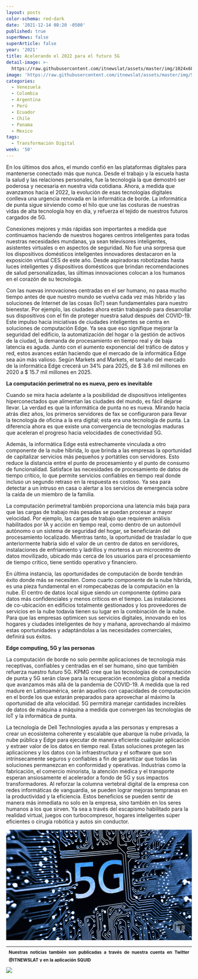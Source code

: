 ```yaml
---
layout: posts
color-schema: red-dark
date: '2021-12-14 08:20 -0500'
published: true
superNews: false
superArticle: false
year: '2021'
title: Acelerando el 2022 para el futuro 5G
detail-image: >-
  https://raw.githubusercontent.com/itnewslat/assets/master/img/1024x680/5G-g.jpg
image: 'https://raw.githubusercontent.com/itnewslat/assets/master/img/540x320/5G-p.jpg'
categories:
  - Venezuela
  - Colombia
  - Argentina
  - Perú
  - Ecuador
  - Chile
  - Panama
  - Mexico
tags:
  - Transformación Digital
week: '50'
---
```

En los últimos dos años, el mundo confió en las plataformas digitales para mantenerse conectado más que nunca. Desde el trabajo y la escuela hasta la salud y las relaciones personales, fue la tecnología la que demostró ser poderosa y necesaria en nuestra vida cotidiana. Ahora, a medida que avanzamos hacia el 2022, la evolución de esas tecnologías digitales conlleva una urgencia renovada en la informática de borde. La informática de punta sigue sirviendo como el hilo que une las costuras de nuestras vidas de alta tecnología hoy en día, y refuerza el tejido de nuestros futuros cargados de 5G.

Conexiones mejores y más rápidas son importantes a medida que continuamos haciendo de nuestros hogares centros inteligentes para todas nuestras necesidades mundanas, ya sean televisores inteligentes, asistentes virtuales o en aspectos de seguridad. No fue una sorpresa que los dispositivos domésticos inteligentes innovadores destacaron en la exposición virtual CES de este año. Desde aspiradoras robotizadas hasta luces inteligentes y dispositivos domésticos que brindan recomendaciones de salud personalizadas, las últimas innovaciones colocan a los humanos en el corazón de su tecnología.

Con las nuevas innovaciones centradas en el ser humano, no pasa mucho tiempo antes de que nuestro mundo se vuelva cada vez más híbrido y las soluciones de Internet de las cosas (IoT) sean fundamentales para nuestro bienestar. Por ejemplo, las ciudades ahora están trabajando para desarrollar sus dispositivos con el fin de proteger nuestra salud después del COVID-19. Este impulso hacia iniciativas de ciudades inteligentes se centra en soluciones de computación Edge. Ya sea que eso signifique mejorar la seguridad del edificio, la automatización del hogar o la gestión de activos de la ciudad, la demanda de procesamiento en tiempo real y de baja latencia es aguda. Junto con el aumento exponencial del tráfico de datos y red, estos avances están haciendo que el mercado de la informática Edge sea aún más valioso. Según Markets and Markets, el tamaño del mercado de la informática Edge crecerá un 34% para 2025, de $ 3.6 mil millones en 2020 a $ 15.7 mil millones en 2025.

**La computación perimetral no es nueva, pero es inevitable**

Cuando se mira hacia adelante a la posibilidad de dispositivos inteligentes hiperconectados que alimentan las ciudades del mundo, es fácil dejarse llevar. La verdad es que la informática de punta no es nueva. Mirando hacia atrás diez años, los primeros servidores de fax se configuraron para llevar la tecnología de oficina a la era digital; esta era una tecnología de punta. La diferencia ahora es que existe una convergencia de tecnologías maduras que aceleran el progreso hacia velocidades de conectividad 5G.

Además, la informática Edge está estrechamente vinculada a otro componente de la nube híbrida, lo que brinda a las empresas la oportunidad de capitalizar servicios más pequeños y portátiles con servidores. Esto reduce la distancia entre el punto de procesamiento y el punto de consumo de funcionalidad. Satisface las necesidades de procesamiento de datos de tiempo crítico, lo que permite servicios confiables en tiempo real donde incluso un segundo retraso en la respuesta es costoso. Ya sea para detectar a un intruso en casa o alertar a los servicios de emergencia sobre la caída de un miembro de la familia.

La computación perimetral también proporciona una latencia más baja para que las cargas de trabajo más pesadas se puedan procesar a mayor velocidad. Por ejemplo, las cargas de trabajo que requieren análisis habilitados por IA y acción en tiempo real, como dentro de un automóvil autónomo o un sistema de seguridad del hogar, se beneficiarán del procesamiento localizado. Mientras tanto, la oportunidad de trasladar lo que anteriormente habría sido el valor de un centro de datos en servidores, instalaciones de enfriamiento y ladrillos y morteros a un microcentro de datos movilizado, ubicado más cerca de los usuarios para el procesamiento de tiempo crítico, tiene sentido operativo y financiero.

En última instancia, las oportunidades de computación de borde tendrán éxito donde más se necesiten. Como cuarto componente de la nube híbrida, es una pieza fundamental en el rompecabezas de la computación en la nube. El centro de datos local sigue siendo un componente óptimo para datos más confidenciales y menos críticos en el tiempo. Las instalaciones de co-ubicación en edificios totalmente gestionados y los proveedores de servicios en la nube todavía tienen su lugar en la combinación de la nube. Para que las empresas optimicen sus servicios digitales, innovando en los hogares y ciudades inteligentes de hoy y mañana, aprovechando al máximo estas oportunidades y adaptándolas a las necesidades comerciales, definirá sus éxitos.

**Edge computing, 5G y las personas**

La computación de borde no solo permite aplicaciones de tecnología más receptivas, confiables y centradas en el ser humano, sino que también refuerza nuestro futuro 5G. KPMG cree que las tecnologías de computación de punta y 5G serán clave para la recuperación económica global a medida que avanzamos más allá de la pandemia de COVID-19. A medida que la red madure en Latinoamérica, serán aquellos con capacidades de computación en el borde los que estarán preparados para aprovechar al máximo la oportunidad de alta velocidad. 5G permitirá manejar cantidades increíbles de datos de máquina a máquina a medida que convergen las tecnologías de IoT y la informática de punta.

La tecnología de Dell Technologies ayuda a las personas y empresas a crear un ecosistema coherente y escalable que abarque la nube privada, la nube pública y Edge para ejecutar de manera eficiente cualquier aplicación y extraer valor de los datos en tiempo real. Estas soluciones protegen las aplicaciones y los datos con la infraestructura y el software que son intrínsecamente seguros y confiables a fin de garantizar que todas las soluciones permanezcan en conformidad y operativas. 
Industrias como la fabricación, el comercio minorista, la atención médica y el transporte esperan ansiosamente el acelerador a fondo de 5G y sus impactos transformadores. Al reforzar la columna vertebral digital de la empresa con redes informáticas de vanguardia, se pueden lograr mejoras tempranas en la productividad y la eficiencia. Estos beneficios se pueden sentir de manera más inmediata no solo en la empresa, sino también en los seres humanos a los que sirven. Ya sea a través del escapismo habilitado para la realidad virtual, juegos con turbocompresor, hogares inteligentes súper eficientes o cirugía robótica y autos sin conductor.

![](https://raw.githubusercontent.com/itnewslat/assets/master/img/540x320/5G-p.jpg)

<table style="height: 42px;" width="569">
<tbody>
<tr>
<td style="text-align: justify;"><sub><strong>Nuestras noticias también son publicadas a través de nuestra cuenta en Twitter <a href="https://twitter.com/itnewslat?lang=es">@ITNEWSLAT</a> y en la aplicación <a href="https://squidapp.co/en/">SQUID</a></strong></sub></td>
</tr>
</tbody>
</table>

<img src="https://tracker.metricool.com/c3po.jpg?hash=56f88a41e39ab42c063cc51676587a04"/>